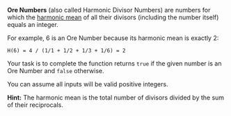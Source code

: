 **Ore Numbers** (also called Harmonic Divisor Numbers) are numbers for which the [harmonic mean](https://en.wikipedia.org/wiki/Harmonic_mean) of all their divisors (including the number itself) equals an integer.

For example, 6 is an Ore Number because its harmonic mean is exactly 2:

```
H(6) = 4 / (1/1 + 1/2 + 1/3 + 1/6) = 2
```

Your task is to complete the function returns ```true``` if the given number is an Ore Number and ```false``` otherwise.

You can assume all inputs will be valid positive integers.

**Hint:** The harmonic mean is the total number of divisors divided by the sum of their reciprocals.

